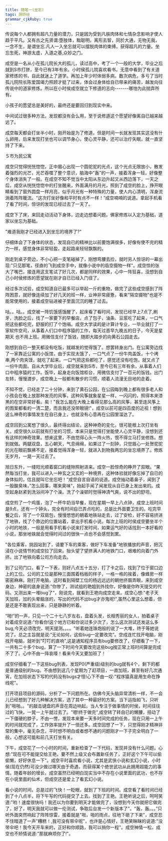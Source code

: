 ```yaml
---
title: 随笔一(坐忘)
tags: 阴符经
grammar_cjkRuby: true
---
```

传说每个人都拥有超凡力量的潜力，只是因为受到凡肤肉体和七情杂念影响才使人趋于平凡。又有古之先贤谓:堕肢体，黜聪明，离形去智，同於大通，无物无我，一念不生，是谓坐忘.凡人一入坐忘就可以摆脱肉体的束缚，获得超凡的力量。坐忘生死，神游太虚，入道之基,众妙之门。

成空是一名从小在孤儿院长大的孤儿，读过高中，考了一个一般的大学，毕业之后就到S市打拼，至今已有3年有余。小时侯孤儿院喜欢看书，无意中看到了有关道家修炼的书，自此就迷上了道学。再加上年少时体弱多病，数次病危，多亏了当时孤儿院院长陈爱国竭力照顾才挺了过来，体会过身体给自已带来的痛苦，越发向往传说中的道家修炼。所以在小时侯成空就立下修道的志向-------哪怕为此抛弃所有。

小孩子的愿望总是美好的，最终还是要回归到现实中来。

中间试过很多种方法，发现都没有会么用，至于说修道这个愿望好像离自已越来越远了。

成空每天都会打坐半小时，刚开始是为了修道，但是时间一长就发现其实这没有什么卵用，后来发现打坐也可以调节身心，使心灵平静，还可以治疗失眠，就一直坚持了下来。

Ｓ市为民公寓

成空只觉得恍恍惚惚，正中眉心出现一个圆驼驼的光点，这个光点无限放小，散发着强烈的光芒，光芒吞噬了整个意识，脑海中"轰"的一声，接着浑身一轻，好像整个身体消失了一般。在成空不知不觉当中太阳从东边升起又从西边落下，一天之后，成空从恍恍惚惚中的打坐醒来，外面满月的月光，照到了成空的脸上，挣开眼睛看到了窗外圆盘一样月亮，似乎月光有一种特殊的力量，使人内心清明，浑身流淌着阵阵暖流。“这次打坐好像和平时有点不一样！”成空喃喃的说道。拿起手机看了看了时间，惊讶的发现已经过去了一天了。

成空下了床，来回走动活动下身体，边走边想着问题。佛家修炼以入定为基础，道家以坐忘为基础。

"难道我刚才已经进入到坐忘的境界了?"

仔细体会了下身体的状态，发现自已的精神比以前要饱满很多，好像有使不完的精力一样，感觉身体非常轻盈，走起路来轻轻飘飘的。

刚走到桌子旁边，不小心把一支笔碰掉了，刚想弯腰去捡，就时另人惊讶的一幕出现:"只见那笔，径直的飞到成空手中，就像小说中的临空摄物一样"。成空惊的张大了嘴巴，接连用这支笔试了好几次，都是同样的效果，心中一阵狂喜，没想到自己小时侯修炼的愿望就在刚才自已已经入门径了。

经过多次试验，成空知道自已最多可以举起一斤的重物，做完了这些成空感到了阵阵困意，就好像连续加了好几天的班一样，业神非常疲惫，看来"隔空摄物"也是不能常使用的，接着成空钻进被子里面沉沉的睡了过去。

咕。。咕。。成空被一阵饥饿感饿醒了，起床看了看时间，发现已经早上7点了,刷牙，洗脸之后，找了一家要下的早餐店，点了包子，油条、豆浆吃了起来，一口气把这些都吃完，舒服的打了个饱嗝。成空大学读的是计算计专业，一毕业就打了一家软件空司，从事着人们口中程序猿的工作，每天过首早九晚五的日子，今天是星期天
也不用上班。用微信支付了饭钱，随即大踏步的向黄石公园走去。

刚想到自已一整天都没有吃饭，就越发的觉得饿了。想罢转身出门。在公寓旁边找了一家靠近公寓的小饭馆，由于实现太饿了，一口气点了一份牛肉盖饭，十个烤串,两个肉夹馍，就吃了起来。一口气把这些都吃了，感觉还没有吃饱，就又点了一份牛肉面。自从大学毕业后，成空就来到S市，至今已有三年有余，从事着人们口中程序猿的工作。饭毕，起身走向饭馆柜台，用微信支付了一百元的饭钱。出门左转，慢慢渡步，成空晚上一般都有散步的习惯，顺着人流漫无目地的走着。
 
 不知不觉，已经走了二十分钟，来到了黄石公园，在公园每到晚上都有很多老人和小孩会在晚上放那种发亮的风筝，这种风筝就象星星一样，一闪闪的，照得本来漆黑的在空非常好看。矣！"我怎么能在大晚上看得见那么高的风筝，甚至连风筝上的图案都看的一清二楚，而且我还没带眼镜!"，成空以前可是四百度的近视！想到这么神奇的事情发生在自已身上，也就没有心意再在公园里溜达了。
 
 成空回到公寓想了很久，最终得出结论，这种神奇的变化，很可能根上次打坐有关。成空很久以前就有打坐的习惯，本来只是觉得打坐能使人心灵平静，没想到还有这样的神奇效果。想来这里，不由觉得心头一阵火热，恨不得立马打坐修炼。想到就做。两腿双盘，五心朝天，气息绵绵，如果过了一刻钟，只觉眉心一处贺驼驼的光在眼前飘拂不定，接着觉得浑身一轻，就进入到物我两忘的坐忘境界了。修炼无岁月，一晃一天过去了。
 
旭日东升，一缕阳光顺着窗口的缝隙照射进来。成空一脸惊奇的睁开了双眼。“果然每当打坐，我可以进入一种玄之又玄的一种境界，这种体验就好像忘掉了自已的身体拟的，估且就叫它坐忘吧！”成空自言自语的说道。成空抽动着鼻子，闻到了一股酸臭味，”怎么回事，哪来臭味“，抬起手闻了闻发现从自已身上发出来的。成空起身赵紧到洗浴间冲了个澡。洗了个澡顿时觉得神清气爽，说不出的舒坦。

成空煎了一个鸡蛋，泡了一杯牛奶当早餐，现在星期一早上八点钟，成空上班时间是9点，还有一个钟头，完全有时间自已弄点吃的，总是比外面要卫生的。吃完早餐之后，背了一个双肩包，慢慢悠悠的朝着地铁站走去，过了安检，好不容易挤进了地铁，找了个靠边的位置站着，拿出手机看小说。每次上班的时侯成空要坐半个小时的地铁，一般是用看手机看小说来打发时间，如果运气好的话找到一本好看的小说，那坐地铁就会觉得时间过的很快一点也不会感觉到累。

"各位乘客，挑园站到了，请要下车的乘客，做好下车准备"地铁播放的声音，把沉浸在小说情节的成空拉了回来。抬头望了望挤满人的地铁门口，艰难的向着门外挤。出了地铁向着公司方向走去。

到了公司门口，看了一下表，则好八点五十五分，打了卡之后，找到了位于窗口边上的工位。公司的工位是那种三面围着档板的样子，一格一格的挨着，像蜂房一样密密麻麻。刚打开电脑，这时看到隔壁工位的杨远远远的朝他挤眉弄眼，来到成空身边，神密的底身说道:"你惨了，测试组的艳姐到外找你，好像是你昨天提交的代码，又测出来一堆bug了"，刚说完，就看到王艳向成空走来。成空心想:"老子天天加班，加的头晕脑涨的，写出的代码不出bug才亦鬼呢!",虽然心里这么想着，但是还是不敢表现出来，只是静静的听着。

“啪!”的一声，只见一个二十七八岁左右，盘着头发，长相秀丽的女人，拍着桌子对着成空说道:"你看你!这个地方已和你说过多少次了，怎么这次测试还发这么多bug,今天必须改完，明天提测。。。。"听着她连珠炮般的说了一大堆，终于等她说完了。总之主旨就是说:“无论如何，这些bug一定要改完”。空成连忙找开电脑，刚找开电脑，就听到"叮叮的直响",这是通知程序员有bug要修改了，仔细看了一下，一共有二十多个bug，算了一下时间今天要改完这些bug按正常上班时间算是完成不了了。心中不由一阵哀嚎！看来今天又要加班了！

成空仔细看了一下这些bug列表，发现P0(严重级)级别的bug就有4个，剩下的都是普通级别的bug。不由想到这几个星期为了赶项目，一直加班，甚至有好几次通宵，在加班状态下写的代码没有bugs才怪!心下不由一叹:"程序猿真是用生命在挣线呢"。

打开项目项目的源码，分析了一下问题所在。仿佛今天头脑异常清析一样，不一会儿已经想到了好几种解决方案，选了其中一种最好的方案。当下运指如飞，只听到"啪啪。。"的敲击键盘的声音在周边响起。当人专注于做事情的时侯，时间往往过的飞快，一晃一上午就过去了。"嗯!终于做完",成空转了转自已的懒腰，扭动了一下僵硬的脖子，不由一愣，发现本来要一天多时间完成的任务，现在只用一上午的时间就完成了，工作效率提升了一倍还多。成空回想了一下，只觉得刚才精神非常的集中，毫无杂念，平时想不明白或者想不通的问题刚才一下子完全明白了一般，心想这可能和前几天打坐有关。

下午，成空花了一个小时的时间，重新检查了一下代码，发现并没有什么问题。心想:"现在可不能提交给王艳，要不然上级又会布置新任务了，正好这个下午可以偷偷懒，好好休息一下"。成空平时喜欢看小说，尤其是武侠小说和玄幻小说，小时侯(现在仍然)可没少做过哪天由于奇遇，而获得某个绝世武功从此拥用超能力的事情。随着年龄的增长，成空虽然已经明白现实当中不存在小说里面的武功，也不存在小说里面的仙术，但成空还是爱上了看玄幻小说。

看小说的时间，总是过的飞快！一眨眼，就到了下班的时间。成空看了看时间已经到了十八点半，将下午写的代码提交了上去。找到了王艳。王艳听说之后，呵呵笑道:"哟！速度很快吗！我还以为你要到明天才能做完了，没想到今天你就把它做完了，好了，明天我就可以做一伦测试，争取后台发一个新版本了"。“轰，轰。。。”只听外面突然响起了阵阵惊雷，接着就是"啪，啪的雨点，往地下砸了下来"，成空忍不住暗道了一声"糟糕！,我可没有带伞呢"，也许是心情好，王艳笑眯眯的说道:"没带伞吧！我今天开车来的，正好和你顺路，我可以捎你一程"。成空神情一松，成空也不矫情说道:"那就麻烦你了!"。





